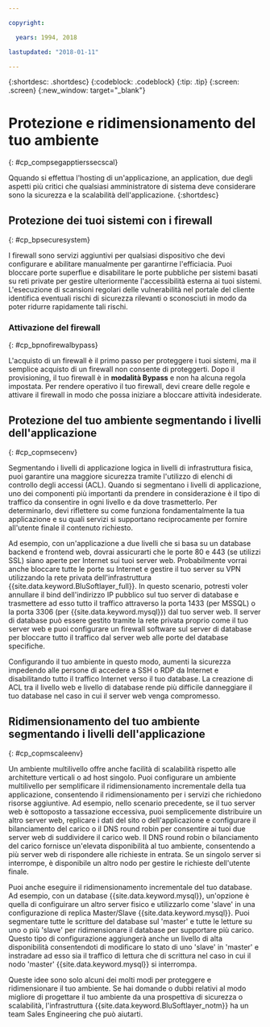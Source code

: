 ```yaml
---

copyright:

  years: 1994, 2018

lastupdated: "2018-01-11"

---
```


{:shortdesc: .shortdesc}
{:codeblock: .codeblock}
{:tip: .tip}
{:screen: .screen}
{:new_window: target="_blank"}

# Protezione e ridimensionamento del tuo ambiente
{: #cp_compsegapptierssecscal}

Qquando si effettua l'hosting di un'applicazione, an application, due degli aspetti più critici che qualsiasi amministratore di sistema deve considerare sono la sicurezza e la scalabilità dell'applicazione.
{:shortdesc}

## Protezione dei tuoi sistemi con i firewall
{: #cp_bpsecuresystem}

I firewall sono servizi aggiuntivi per qualsiasi dispositivo che devi configurare e abilitare manualmente per garantirne l'efficiacia. Puoi bloccare porte superflue e disabilitare le porte pubbliche per sistemi basati su reti private per gestire ulteriormente l'accessibilità esterna ai tuoi sistemi. L'esecuzione di scansioni regolari delle vulnerabilità nel portale del cliente identifica eventuali rischi di sicurezza rilevanti o sconosciuti in modo da poter ridurre rapidamente tali rischi.

### Attivazione del firewall
{: #cp_bpnofirewalbypass}

L'acquisto di un firewall è il primo passo per proteggere i tuoi sistemi, ma il semplice acquisto di un firewall non consente di proteggerti. Dopo il provisioning, il tuo firewall è in **modalità Bypass** e non ha alcuna regola impostata. Per rendere operativo il tuo firewall, devi creare delle regole e attivare il firewall in modo che possa iniziare a bloccare attività indesiderate.


## Protezione del tuo ambiente segmentando i livelli dell'applicazione
{: #cp_copmsecenv}

Segmentando i livelli di applicazione logica in livelli di infrastruttura fisica, puoi garantire una maggiore sicurezza tramite l'utilizzo di elenchi di controllo degli accessi (ACL). Quando si segmentano i livelli di applicazione, uno dei componenti più importanti da prendere in considerazione è il tipo di traffico da consentire in ogni livello e da dove trasmetterlo. Per determinarlo, devi riflettere su come funziona fondamentalmente la tua applicazione e su quali servizi si supportano reciprocamente per fornire all'utente finale il contenuto richiesto.

Ad esempio, con un'applicazione a due livelli che si basa su un database backend e frontend web, dovrai assicurarti che le porte 80 e 443 (se utilizzi SSL) siano aperte per Internet sui tuoi server web. Probabilmente vorrai anche bloccare tutte le porte su Internet e gestire il tuo server su VPN utilizzando la rete privata dell'infrastruttura {{site.data.keyword.BluSoftlayer_full}}. In questo scenario, potresti voler annullare il bind dell'indirizzo IP pubblico sul tuo server di database e trasmettere ad esso tutto il traffico attraverso la porta 1433 (per MSSQL) o la porta 3306 (per {{site.data.keyword.mysql}}) dal tuo server web.  Il server di database può essere gestito tramite la rete privata proprio come il tuo server web e puoi configurare un firewall software sul server di database per bloccare tutto il traffico dal server web alle porte del database specifiche. 

Configurando il tuo ambiente in questo modo, aumenti la sicurezza impedendo alle persone di accedere a SSH o RDP da Internet e disabilitando tutto il traffico Internet verso il tuo database. La creazione di ACL tra il livello web e livello di database rende più difficile danneggiare il tuo database nel caso in cui il server web venga compromesso. 

## Ridimensionamento del tuo ambiente segmentando i livelli dell'applicazione
{: #cp_copmscaleenv}

Un ambiente multilivello offre anche facilità di scalabilità rispetto alle architetture verticali o ad host singolo. Puoi configurare un ambiente multilivello per semplificare il ridimensionamento incrementale della tua applicazione, consentendo il ridimensionamento per i servizi che richiedono risorse aggiuntive. Ad esempio, nello scenario precedente, se il tuo server web è sottoposto a tassazione eccessiva, puoi semplicemente distribuire un altro server web, replicare i dati del sito o dell'applicazione e configurare il bilanciamento del carico o il DNS round robin per consentire ai tuoi due server web di suddividere il carico web. Il DNS round robin o bilanciamento del carico fornisce un'elevata disponibilità al tuo ambiente, consentendo a più server web di rispondere alle richieste in entrata.  Se un singolo server si interrompe, è disponibile un altro nodo per gestire le richieste dell'utente finale.

Puoi anche eseguire il ridimensionamento incrementale del tuo database. Ad esempio, con un database {{site.data.keyword.mysql}}, un'opzione è quella di configuirare un altro server fisico e utilizzarlo come 'slave' in una configurazione di replica Master/Slave {{site.data.keyword.mysql}}. Puoi segmentare tutte le scritture del database sul 'master' e tutte le letture su uno o più 'slave' per ridimensionare il database per supportare più carico.  Questo tipo di configurazione aggiungerà anche un livello di alta disponibilità consentendoti di modificare lo stato di uno 'slave' in 'master' e instradare ad esso sia il traffico di lettura che di scrittura nel caso in cui il nodo 'master' {{site.data.keyword.mysql}} si interrompa. 

Queste idee sono solo alcuni dei molti modi per proteggere e ridimensionare il tuo ambiente. Se hai domande o dubbi relativi al modo migliore di progettare il tuo ambiente da una prospettiva di sicurezza o scalabilità, l'infrastruttura {{site.data.keyword.BluSoftlayer_notm}} ha un team Sales Engineering che può aiutarti.
